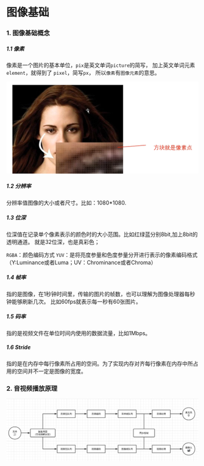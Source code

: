 # 图像基础

### 1. 图像基础概念

##### 1.1 像素
像素是一个图片的基本单位，`pix`是英文单词`picture`的简写，
加上英文单词元素 `element`，就得到了 `pixel`，简写`px`，
所以`像素`有`图像元素`的意思。

![](tpxs.png)


##### 1.2 分辨率
分辨率值图像的大小或者尺寸。比如：1080*1080.

##### 1.3 位深
位深值在记录单个像素表示的颜色时的大小范围。比如红绿蓝分别8bit,加上8bit的透明通道。
就是32位深，也是真彩色；

`RGBA`：颜色编码方式
`YUV`：是将亮度参量和色度参量分开进行表示的像素编码格式（Y:Luminance或者Luma；UV：Chrominance或者Chroma）

##### 1.4 帧率
指的是图像，在1秒钟时间里，传输的图片的帧数，也可以理解为图像处理器每秒钟能够刷新几次。
比如60fps就表示每一秒有60张图片。

##### 1.5 码率
指的是视频文件在单位时间内使用的数据流量，比如1Mbps。

##### 1.6 Stride
指的是在内存中每行像素所占用的空间。为了实现内存对齐每行像素在内存中所占用的空间并不一定是图像的宽度。

### 2. 音视频播放原理

![](yspbfyl_1.png)
